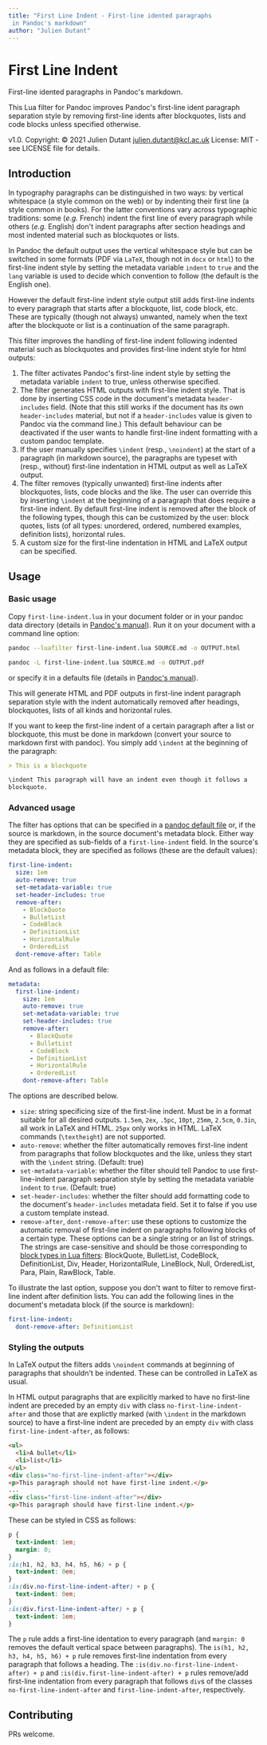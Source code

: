 ```yaml
---
title: "First Line Indent - First-line idented paragraphs
 in Pandoc's markdown"
author: "Julien Dutant"
---
```


First Line Indent
=======

First-line idented paragraphs in Pandoc's markdown.

This Lua filter for Pandoc improves Pandoc's first-line ident
paragraph separation style by removing first-line idents after
blockquotes, lists and code blocks unless specified otherwise.

v1.0. Copyright: © 2021 Julien Dutant <julien.dutant@kcl.ac.uk>
License:  MIT - see LICENSE file for details.

Introduction
------------

In typography paragraphs can be distinguished in two ways: by vertical
whitespace (a style common on the web) or by indenting their first
line (a style common in books). For the latter conventions vary across
typographic traditions: some (*e.g.* French) indent the first line of
every paragraph while others (*e.g.* English) don't indent paragraphs
after section headings and most indented material such as blockquotes
or lists.

In Pandoc the default output uses the vertical whitespace style but
can be switched in some formats (PDF via `LaTeX`, though not in `docx`
or `html`) to the  first-line indent style by setting the metadata
variable `indent` to `true` and the `lang` variable is used to decide
which convention to follow (the default is the English one).

However the default first-line indent style output still adds first-line indents to every paragraph that starts after a blockquote, list, code
block, etc. These are typically (though not always) unwanted, namely when
the text after the blockquote or list is a continuation of the same
paragraph.

This filter improves the handling of first-line indent following
indented material such as blockquotes and provides first-line indent
style for html outputs:

1) The filter activates Pandoc's first-line indent style by setting
  the metadata variable `indent` to true, unless otherwise specified.
2) The filter generates HTML outputs with first-line indent style. That
  is done by inserting CSS code in the document's metadata
  `header-includes` field. (Note that this still works if the document
  has its own `header-includes` material, but not if a
  `header-includes` value  is given to Pandoc via the command line.)
  This default behaviour can be deactivated if the user wants to handle
  first-line indent formatting with a custom pandoc template.
3) If the user manually specifies `\indent` (resp., `\noindent`) at the start
  of a paragraph (in markdown source), the paragraphs are typeset with
  (resp., without) first-line indentation in HTML output as well as
  LaTeX output.
4) The filter removes (typically unwanted) first-line indents after
  blockquotes, lists, code blocks and the like. The user can
  override this by inserting  `\indent` at the beginning of a paragraph
  that does require a first-line indent. By default first-line indent
  is removed after the block of the following types, though this can
  be customized by the user: block quotes, lists (of all types:
  unordered, ordered, numbered examples, definition lists),
  horizontal rules.
5) A custom size for the first-line indentation in HTML and LaTeX output
  can be specified.

Usage
-----

### Basic usage

Copy `first-line-indent.lua` in your document folder or in your pandoc
data directory (details in [Pandoc's manual](https://pandoc.org/MANUAL.html#option--lua-filter)). Run it on your document with a
command line option:

```bash
pandoc --luafilter first-line-indent.lua SOURCE.md -o OUTPUT.html

pandoc -L first-line-indent.lua SOURCE.md -o OUTPUT.pdf
```

or specify it in a defaults file (details in [Pandoc's manual](https://pandoc.org/MANUAL.html#option--defaults)).

This will generate HTML and PDF outputs in first-line indent paragraph
separation style with the indent automatically removed after headings,
blockquotes, lists of all kinds and horizontal rules.

If you want to keep the first-line indent of a certain paragraph after
a list or blockquote, this must be done in markdown (convert your
source to markdown first with pandoc). You simply add `\indent` at the
beginning of the paragraph:

```markdown
> This is a blockquote

\indent This paragraph will have an indent even though it follows a
blockquote.
```

### Advanced usage

The filter has options that can be specified in a [pandoc default
file](https://pandoc.org/MANUAL.html#option--defaults) or, if the
source is markdown, in the source document's metadata block.
Either way they are specified as sub-fields of a `first-line-indent`
field. In the source's metadata block, they are specified as
follows (these are the default values):

```yaml
first-line-indent:
  size: 1em
  auto-remove: true
  set-metadata-variable: true
  set-header-includes: true
  remove-after:
    - BlockQuote
    - BulletList
    - CodeBlock
    - DefinitionList
    - HorizontalRule
    - OrderedList
  dont-remove-after: Table
```

And as follows in a default file:

```yaml
metadata:
  first-line-indent:
    size: 1em
    auto-remove: true
    set-metadata-variable: true
    set-header-includes: true
    remove-after:
      - BlockQuote
      - BulletList
      - CodeBlock
      - DefinitionList
      - HorizontalRule
      - OrderedList
    dont-remove-after: Table
```

The options are described below.

* `size`: string specificing size of the first-line indent. Must be in a
  format suitable for all desired outputs. `1.5em`, `2ex`, `.5pc`, `10pt`,
  `25mm`, `2.5cm`, `0.3in`, all work in LaTeX and HTML. `25px` only works
  in HTML. LaTeX commands (`\textheight`) are not supported.
* `auto-remove`: whether the filter automatically removes first-line
  indent from paragraphs that follow blockquotes and the like, unless
  they start with the `\indent` string. (Default: true)
* `set-metadata-variable`: whether the filter should tell Pandoc to use
  first-line-indent paragraph separation style by setting the metadata
  variable `indent` to `true`. (Default: true)
* `set-header-includes`: whether the filter should add formatting code
  to the document's `header-includes` metadata field. Set it to false if
  you use a custom template instead.
* `remove-after`, `dont-remove-after`: use these options to customize
  the automatic removal of first-line indent on paragraphs following
  blocks of a certain type. These options can be a single string or
  an list of strings. The strings are case-sensitive and should be
  those corresponding to [block types in Lua
  filters](https://pandoc.org/lua-filters.html#type-block): BlockQuote,
  BulletList, CodeBlock, DefinitionList, Div, Header, HorizontalRule,
  LineBlock, Null, OrderedList, Para, Plain, RawBlock, Table.

To illustrate the last option, suppose you don't want to filter to remove
first-line indent after definition lists. You can add the following
lines in the document's metadata block (if the source is markdown):

```yaml
first-line-indent:
  dont-remove-after: DefinitionList
```

### Styling the outputs

In LaTeX output the filters adds `\noindent` commands at beginning of
paragraphs that shouldn't be indented. These can be controlled in
LaTeX as usual.

In HTML output paragraphs that are explicitly marked to have no first-line
indent are preceded by an empty `div` with class `no-first-line-indent-after`
and those that are explictly marked (with `\indent` in the markdown
source) to have a first-line indent are preceded by an empty `div` with class
`first-line-indent-after`, as follows:

```html
<ul>
  <li>A bullet</li>
  <li>list</li>
</ul>
<div class="no-first-line-indent-after"></div>
<p>This paragraph should not have first-line indent.</p>
...
<div class="first-line-indent-after"></div>
<p>This paragraph should have first-line indent.</p>
```

These can be styled in CSS as follows:

```css
p {
  text-indent: 1em;
  margin: 0;
}
:is(h1, h2, h3, h4, h5, h6) + p {
  text-indent: 0em;
}
:is(div.no-first-line-indent-after) + p {
  text-indent: 0em;
}
:is(div.first-line-indent-after) + p {
  text-indent: 1em;
}
```

The `p` rule adds a first-line identation to every paragraph (and `margin: 0` removes the default vertical space between paragraphs). The
`is(h1, h2, h3, h4, h5, h6) + p` rule removes first-line indentation from
every paragraph that follows a heading. The
`:is(div.no-first-line-indent-after) + p` and
`:is(div.first-line-indent-after) + p` rules remove/add first-line indentation
from every paragraph that follows `div`s of the classes `no-first-line-indent-after` and `first-line-indent-after`, respectively.

Contributing
------------

PRs welcome.

